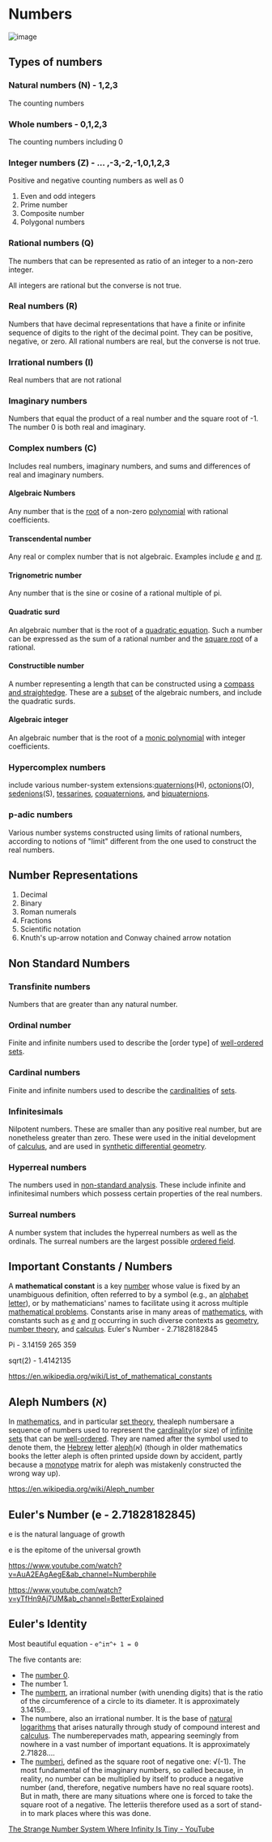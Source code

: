 # Numbers

![image](../../media/Numbers-image1.jpg)

## Types of numbers

### Natural numbers (N) - 1,2,3

The counting numbers

### Whole numbers - 0,1,2,3

The counting numbers including 0

### Integer numbers (Z) - ... ,-3,-2,-1,0,1,2,3

Positive and negative counting numbers as well as 0

1. Even and odd integers
2. Prime number
3. Composite number
4. Polygonal numbers

### Rational numbers (Q)

The numbers that can be represented as ratio of an integer to a non-zero integer.

All integers are rational but the converse is not true.

### Real numbers (R)

Numbers that have decimal representations that have a finite or infinite sequence of digits to the right of the decimal point. They can be positive, negative, or zero. All rational numbers are real, but the converse is not true.

### Irrational numbers (I)

Real numbers that are not rational

### Imaginary numbers

Numbers that equal the product of a real number and the square root of -1. The number 0 is both real and imaginary.

### Complex numbers (C)

Includes real numbers, imaginary numbers, and sums and differences of real and imaginary numbers.

#### Algebraic Numbers

Any number that is the [root](https://en.wikipedia.org/wiki/Root_of_a_function) of a non-zero [polynomial](https://en.wikipedia.org/wiki/Polynomial) with rational coefficients.

#### Transcendental number

Any real or complex number that is not algebraic. Examples include [*e*](https://en.wikipedia.org/wiki/E_(mathematical_constant)) and [*π*](https://en.wikipedia.org/wiki/Pi).

#### Trignometric number

Any number that is the sine or cosine of a rational multiple of pi.

#### Quadratic surd

An algebraic number that is the root of a [quadratic equation](https://en.wikipedia.org/wiki/Quadratic_equation). Such a number can be expressed as the sum of a rational number and the [square root](https://en.wikipedia.org/wiki/Square_root) of a rational.

#### Constructible number

A number representing a length that can be constructed using a [compass and straightedge](https://en.wikipedia.org/wiki/Compass_and_straightedge_constructions). These are a [subset](https://en.wikipedia.org/wiki/Subset) of the algebraic numbers, and include the quadratic surds.

#### Algebraic integer

An algebraic number that is the root of a [monic polynomial](https://en.wikipedia.org/wiki/Monic_polynomial) with integer coefficients.

### Hypercomplex numbers

include various number-system extensions:[quaternions](https://en.wikipedia.org/wiki/Quaternion)(H), [octonions](https://en.wikipedia.org/wiki/Octonion)(O), [sedenions](https://en.wikipedia.org/wiki/Sedenion)(S), [tessarines](https://en.wikipedia.org/wiki/Tessarine), [coquaternions](https://en.wikipedia.org/wiki/Coquaternion), and [biquaternions](https://en.wikipedia.org/wiki/Biquaternion).

### p-adic numbers

Various number systems constructed using limits of rational numbers, according to notions of "limit" different from the one used to construct the real numbers.

## Number Representations

1. Decimal
2. Binary
3. Roman numerals
4. Fractions
5. Scientific notation
6. Knuth's up-arrow notation and Conway chained arrow notation

## Non Standard Numbers

### Transfinite numbers

Numbers that are greater than any natural number.

### Ordinal number

Finite and infinite numbers used to describe the [order type] of [well-ordered sets](https://en.wikipedia.org/wiki/Well-ordered_set).

### Cardinal numbers

Finite and infinite numbers used to describe the [cardinalities](https://en.wikipedia.org/wiki/Cardinality) of [sets](https://en.wikipedia.org/wiki/Set_(mathematics)).

### Infinitesimals

Nilpotent numbers. These are smaller than any positive real number, but are nonetheless greater than zero. These were used in the initial development of [calculus](https://en.wikipedia.org/wiki/Calculus), and are used in [synthetic differential geometry](https://en.wikipedia.org/wiki/Synthetic_differential_geometry).

### Hyperreal numbers

The numbers used in [non-standard analysis](https://en.wikipedia.org/wiki/Non-standard_analysis). These include infinite and infinitesimal numbers which possess certain properties of the real numbers.

### Surreal numbers

A number system that includes the hyperreal numbers as well as the ordinals. The surreal numbers are the largest possible [ordered field](https://en.wikipedia.org/wiki/Ordered_field).

## Important Constants / Numbers

A **mathematical constant** is a key [number](https://en.wikipedia.org/wiki/Number) whose value is fixed by an unambiguous definition, often referred to by a symbol (e.g., an [alphabet letter](https://en.wikipedia.org/wiki/Letter_(alphabet))), or by mathematicians' names to facilitate using it across multiple [mathematical problems](https://en.wikipedia.org/wiki/Mathematical_problem). Constants arise in many areas of [mathematics](https://en.wikipedia.org/wiki/Mathematics), with constants such as [*e*](https://en.wikipedia.org/wiki/E_(mathematical_constant)) and [*π*](https://en.wikipedia.org/wiki/Pi) occurring in such diverse contexts as [geometry](https://en.wikipedia.org/wiki/Geometry), [number theory](https://en.wikipedia.org/wiki/Number_theory), and [calculus](https://en.wikipedia.org/wiki/Calculus).
Euler's Number - 2.71828182845

Pi - 3.14159 265 359

sqrt(2) - 1.4142135

<https://en.wikipedia.org/wiki/List_of_mathematical_constants>

## Aleph Numbers (א)

In [mathematics](https://en.wikipedia.org/wiki/Mathematics), and in particular [set theory](https://en.wikipedia.org/wiki/Set_theory), thealeph numbersare a sequence of numbers used to represent the [cardinality](https://en.wikipedia.org/wiki/Cardinality)(or size) of [infinite sets](https://en.wikipedia.org/wiki/Infinite_set) that can be [well-ordered](https://en.wikipedia.org/wiki/Well-ordered). They are named after the symbol used to denote them, the [Hebrew](https://en.wikipedia.org/wiki/Hebrew_alphabet) letter [aleph](https://en.wikipedia.org/wiki/Aleph)(א) (though in older mathematics books the letter aleph is often printed upside down by accident, partly because a [monotype](https://en.wikipedia.org/wiki/Monotype) matrix for aleph was mistakenly constructed the wrong way up).

<https://en.wikipedia.org/wiki/Aleph_number>

## Euler's Number (e - 2.71828182845)

e is the natural language of growth

e is the epitome of the universal growth

<https://www.youtube.com/watch?v=AuA2EAgAegE&ab_channel=Numberphile>

<https://www.youtube.com/watch?v=yTfHn9Aj7UM&ab_channel=BetterExplained>

## Euler's Identity

Most beautiful equation - `e^iπ^+ 1 = 0`

The five contants are:

- The [number 0](https://www.livescience.com/27853-who-invented-zero.html).
- The number 1.
- The [numberπ](https://www.livescience.com/29197-what-is-pi.html), an irrational number (with unending digits) that is the ratio of the circumference of a circle to its diameter. It is approximately 3.14159...
- The numbere, also an irrational number. It is the base of [natural logarithms](https://www.livescience.com/50940-logarithms.html) that arises naturally through study of compound interest and [calculus](https://www.livescience.com/50777-calculus.html). The numberepervades math, appearing seemingly from nowhere in a vast number of important equations. It is approximately 2.71828....
- The [numberi](https://www.livescience.com/42748-imaginary-numbers.html), defined as the square root of negative one: √(-1). The most fundamental of the imaginary numbers, so called because, in reality, no number can be multiplied by itself to produce a negative number (and, therefore, negative numbers have no real square roots). But in math, there are many situations where one is forced to take the square root of a negative. The letteriis therefore used as a sort of stand-in to mark places where this was done.

[The Strange Number System Where Infinity Is Tiny - YouTube](https://www.youtube.com/watch?v=tRaq4aYPzCc&ab_channel=Veritasium)
